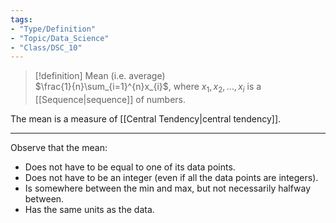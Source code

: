```yaml
---
tags:
- "Type/Definition"
- "Topic/Data_Science"
- "Class/DSC_10"
---
```

> [!definition] Mean (i.e. average)  
> $\frac{1}{n}\sum_{i=1}^{n}x_{i}$, where $x_{1},x_{2},\dots,x_{i}$ is a [[Sequence|sequence]] of numbers.  

The mean is a measure of [[Central Tendency|central tendency]].  

---  

Observe that the mean:  
- Does not have to be equal to one of its data points.  
- Does not have to be an integer (even if all the data points are integers).  
- Is somewhere between the min and max, but not necessarily halfway between.  
- Has the same units as the data.  
